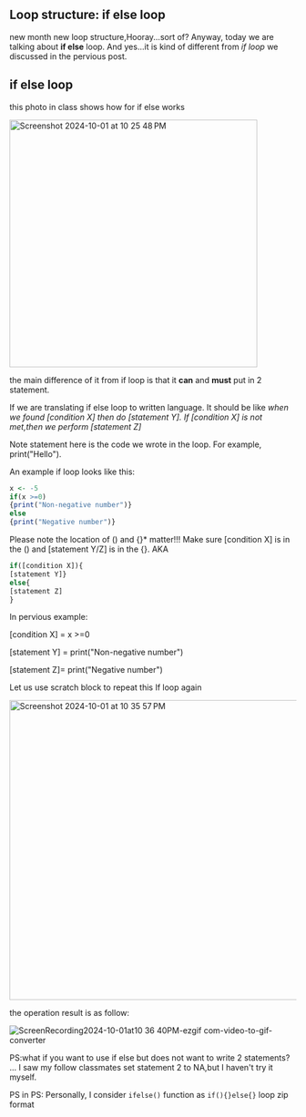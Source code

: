 ## Loop structure: if else loop
new month new loop structure,Hooray...sort of? 
Anyway, today we are talking about **if else** loop. And yes...it is kind of different from *if loop* we discussed in the pervious post.

## if else loop 
this photo in class shows how for if else works

<img width="435" alt="Screenshot 2024-10-01 at 10 25 48 PM" src="https://github.com/user-attachments/assets/7fa3b3ca-e4cd-4808-aef0-69b71ffb482b">

the main difference of it from if loop is that it **can** and **must** put in 2 statement.

If we are translating if else loop to written language. It should be like *when we found [condition X] then do [statement Y]. If [condition X] is 
not met,then we perform [statement Z]*

Note statement here is the code we wrote in the loop. For example, print("Hello").

An example if loop looks like this:
```r
x <- -5
if(x >=0)
{print("Non-negative number")}
else
{print("Negative number")} 
```
Please note the location of () and {}* matter!!! Make sure [condition X] is in the () and [statement Y/Z] is in the {}. AKA
```r
if([condition X]){
[statement Y]}
else{
[statement Z]
}
```
In pervious example:

[condition X] = x >=0

[statement Y] = print("Non-negative number")

[statement Z]= print("Negative number")

Let us use scratch block to repeat this If loop again

<img width="527" alt="Screenshot 2024-10-01 at 10 35 57 PM" src="https://github.com/user-attachments/assets/eb541a96-077c-46b7-9f18-801737f2416f">

the operation result is as follow:

![ScreenRecording2024-10-01at10 36 40PM-ezgif com-video-to-gif-converter](https://github.com/user-attachments/assets/c7fde985-ee40-42ae-880e-264945f003ad)

PS:what if you want to use if else but does not want to write 2 statements? ... I saw my follow classmates set 
statement 2 to NA,but I haven't try it myself. 

PS in PS: Personally, I consider `ifelse()` function as `if(){}else{}` loop zip format
